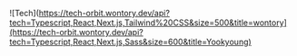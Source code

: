 ![Tech](https://tech-orbit.wontory.dev/api?tech=Typescript,React,Next.js,Tailwind%20CSS&size=500&title=wontory](https://tech-orbit.wontory.dev/api?tech=Typescript,React,Next.js,Sass&size=600&title=Yookyoung)
